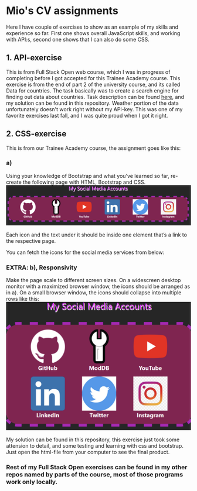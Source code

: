 # Mio's CV assignments
Here I have couple of exercises to show as an example of my skills and experience so far. First one shows overall JavaScript skills, and working with API:s, second one shows that I can also do some CSS.

## 1. API-exercise
This is from Full Stack Open web course, which I was in progress of completing before I got accepted for this Trainee Academy course. 
This exercise is from the end of part 2 of the university course, and its called Data for countries. The task basically was to create a search engine for finding out data about countries. Task description can be found [here](https://fullstackopen.com/en/part2/adding_styles_to_react_app#exercises-2-18-2-20), and my solution can be found in this repository. Weather portion of the data unfortunately doesn't work right without my API-key. This was one of my favorite exercises last fall, and I was quite proud when I got it right.

## 2. CSS-exercise
This is from our Trainee Academy course, the assignment goes like this: 

### a)

Using your knowledge of Bootstrap and what you’ve learned so far, re-create the following page with HTML, Bootstrap and CSS.
![Social media accounts](social.png)

Each icon and the text under it should be inside one element that’s a link to the respective page.

You can fetch the icons for the social media services from below:

### EXTRA: b), Responsivity

Make the page scale to different screen sizes. On a widescreen desktop monitor with a maximized browser window, the icons should be arranged as in a). On a small browser window, the icons should collapse into multiple rows like this:
![Social media accounts in a responsive way](social_responsive.png)

My solution can be found in this repository, this exercise just took some attension to detail, and some testing and learning with css and bootstrap. Just open the html-file from your computer to see the final product. 

### Rest of my Full Stack Open exercises can be found in my other repos named by parts of the course, most of those programs work only locally.
